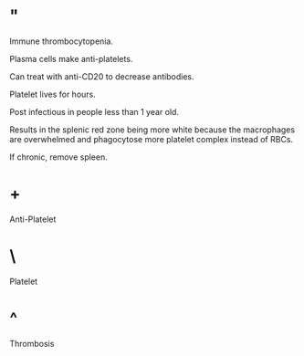 # "

Immune thrombocytopenia.

Plasma cells make anti-platelets.

Can treat with anti-CD20 to decrease antibodies.

Platelet lives for hours. 

Post infectious in people less than 1 year old.

Results in the splenic red zone being more white because the macrophages are overwhelmed and phagocytose more platelet complex instead of RBCs.

If chronic, remove spleen.

# +

Anti-Platelet

# \

Platelet

# ^

Thrombosis

